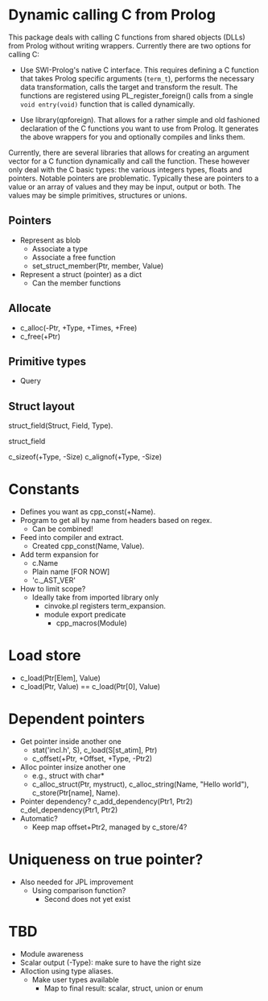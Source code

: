 # Dynamic calling C from Prolog

This package deals with calling C   functions from shared objects (DLLs)
from Prolog without writing wrappers. Currently   there  are two options
for calling C:

  - Use SWI-Prolog's native C interface. This requires defining
    a C function that takes Prolog specific arguments (`term_t`),
    performs the necessary data transformation, calls the target
    and transform the result.  The functions are registered using
    PL_register_foreign() calls from a single `void entry(void)`
    function that is called dynamically.

  - Use library(qpforeign).  That allows for a rather simple and
    old fashioned declaration of the C functions you want to use
    from Prolog.  It generates the above wrappers for you and
    optionally compiles and links them.

Currently, there are several  libraries  that   allows  for  creating an
argument vector for a C  function   dynamically  and  call the function.
These however only deal with the  C   basic  types: the various integers
types, floats and pointers. Notable  pointers are problematic. Typically
these are pointers to a value or  an   array  of  values and they may be
input, output or both. The values   may be simple primitives, structures
or unions.

## Pointers

  - Represent as blob
    - Associate a type
    - Associate a free function
    - set_struct_member(Ptr, member, Value)
  - Represent a struct (pointer) as a dict
    - Can the member functions

## Allocate

  - c_alloc(-Ptr, +Type, +Times, +Free)
  - c_free(+Ptr)

## Primitive types

  - Query

## Struct layout

struct_field(Struct, Field, Type).

struct_field

c_sizeof(+Type, -Size)
c_alignof(+Type, -Size)

# Constants

  - Defines you want as cpp_const(+Name).
  - Program to get all by name from headers based on regex.
    - Can be combined!
  - Feed into compiler and extract.
    - Created cpp_const(Name, Value).
  - Add term expansion for
    - c.Name
    - Plain name					[FOR NOW]
    - 'c._AST_VER'
  - How to limit scope?
    - Ideally take from imported library only
      - cinvoke.pl registers term_expansion.
      - module export predicate
        - cpp_macros(Module)

# Load store

  - c_load(Ptr[Elem], Value)
  - c_load(Ptr, Value) == c_load(Ptr[0], Value)

# Dependent pointers

  - Get pointer inside another one
    - stat('incl.h', S), c_load(S[st_atim], Ptr)
    - c_offset(+Ptr, +Offset, +Type, -Ptr2)
  - Alloc pointer insize another one
    - e.g., struct with char*
    - c_alloc_struct(Ptr, mystruct),
      c_alloc_string(Name, "Hello world"),
      c_store(Ptr[name], Name).
  - Pointer dependency?
      c_add_dependency(Ptr1, Ptr2)
      c_del_dependency(Ptr1, Ptr2)
  - Automatic?
    - Keep map offset+Ptr2, managed by c_store/4?

# Uniqueness on true pointer?

  - Also needed for JPL improvement
    - Using comparison function?
      - Second does not yet exist

# TBD

  - Module awareness
  - Scalar output (-Type): make sure to have the right size
  - Alloction using type aliases.
    - Make user types available
      - Map to final result: scalar, struct, union or enum

